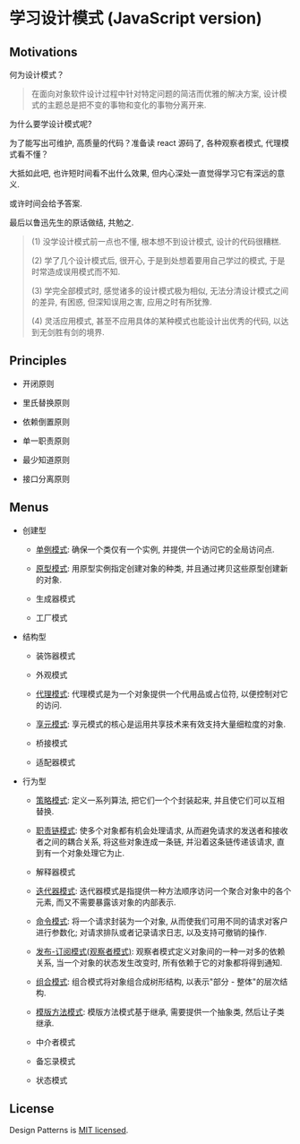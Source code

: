 # 学习设计模式 (JavaScript version)

## Motivations

何为设计模式？

> 在面向对象软件设计过程中针对特定问题的简洁而优雅的解决方案, 设计模式的主题总是把不变的事物和变化的事物分离开来.

为什么要学设计模式呢?

为了能写出可维护, 高质量的代码？准备读 react 源码了, 各种观察者模式, 代理模式看不懂？

大抵如此吧, 也许短时间看不出什么效果, 但内心深处一直觉得学习它有深远的意义.

或许时间会给予答案.

最后以鲁迅先生的原话做结, 共勉之.

> (1) 没学设计模式前一点也不懂, 根本想不到设计模式, 设计的代码很糟糕.
>
> (2) 学了几个设计模式后, 很开心, 于是到处想着要用自己学过的模式, 于是时常造成误用模式而不知.
>
> (3) 学完全部模式时, 感觉诸多的设计模式极为相似, 无法分清设计模式之间的差异, 有困惑, 但深知误用之害, 应用之时有所犹豫.
>
> (4) 灵活应用模式, 甚至不应用具体的某种模式也能设计出优秀的代码, 以达到无剑胜有剑的境界.

## Principles

- 开闭原则

- 里氏替换原则

- 依赖倒置原则

- 单一职责原则

- 最少知道原则

- 接口分离原则

## Menus

- 创建型

  - [单例模式](./docs/Singleton.md): 确保一个类仅有一个实例, 并提供一个访问它的全局访问点.

  - [原型模式](./docs/Prototype.md): 用原型实例指定创建对象的种类, 并且通过拷贝这些原型创建新的对象.

  - 生成器模式

  - 工厂模式

- 结构型

  - 装饰器模式

  - 外观模式

  - [代理模式](./docs/Proxy.md): 代理模式是为一个对象提供一个代用品或占位符, 以便控制对它的访问.

  - [享元模式](./docs/Flyweight.ts): 享元模式的核心是运用共享技术来有效支持大量细粒度的对象.

  - 桥接模式

  - 适配器模式

- 行为型

  - [策略模式](./docs/Strategy.md): 定义一系列算法, 把它们一个个封装起来, 并且使它们可以互相替换.

  - [职责链模式](./docs/ChainOfResponsibility.md): 使多个对象都有机会处理请求, 从而避免请求的发送者和接收者之间的耦合关系, 将这些对象连成一条链, 并沿着这条链传递该请求, 直到有一个对象处理它为止.

  - 解释器模式

  - [迭代器模式](./dos/Iterator.md): 迭代器模式是指提供一种方法顺序访问一个聚合对象中的各个元素, 而又不需要暴露该对象的内部表示.

  - [命令模式](./docs/Command.md): 将一个请求封装为一个对象, 从而使我们可用不同的请求对客户进行参数化; 对请求排队或者记录请求日志, 以及支持可撤销的操作.

  - [发布-订阅模式(观察者模式)](./docs/Observable.md): 观察者模式定义对象间的一种一对多的依赖关系, 当一个对象的状态发生改变时, 所有依赖于它的对象都将得到通知.

  - [组合模式](./docs/Composite.md): 组合模式将对象组合成树形结构, 以表示"部分 - 整体"的层次结构.

  - [模版方法模式](./docs/TemplateMethod.md): 模版方法模式基于继承, 需要提供一个抽象类, 然后让子类继承.

  - 中介者模式

  - 备忘录模式

  - 状态模式

## License

Design Patterns is [MIT licensed](https://opensource.org/licenses/MIT).
